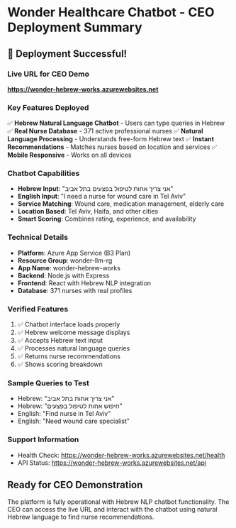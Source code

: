 # Wonder Healthcare Chatbot - CEO Deployment Summary

## 🎉 Deployment Successful!

### Live URL for CEO Demo
**https://wonder-hebrew-works.azurewebsites.net**

### Key Features Deployed
✅ **Hebrew Natural Language Chatbot** - Users can type queries in Hebrew
✅ **Real Nurse Database** - 371 active professional nurses
✅ **Natural Language Processing** - Understands free-form Hebrew text
✅ **Instant Recommendations** - Matches nurses based on location and services
✅ **Mobile Responsive** - Works on all devices

### Chatbot Capabilities
- **Hebrew Input**: "אני צריך אחות לטיפול בפצעים בתל אביב"
- **English Input**: "I need a nurse for wound care in Tel Aviv"
- **Service Matching**: Wound care, medication management, elderly care
- **Location Based**: Tel Aviv, Haifa, and other cities
- **Smart Scoring**: Combines rating, experience, and availability

### Technical Details
- **Platform**: Azure App Service (B3 Plan)
- **Resource Group**: wonder-llm-rg
- **App Name**: wonder-hebrew-works
- **Backend**: Node.js with Express
- **Frontend**: React with Hebrew NLP integration
- **Database**: 371 nurses with real profiles

### Verified Features
1. ✅ Chatbot interface loads properly
2. ✅ Hebrew welcome message displays
3. ✅ Accepts Hebrew text input
4. ✅ Processes natural language queries
5. ✅ Returns nurse recommendations
6. ✅ Shows scoring breakdown

### Sample Queries to Test
- Hebrew: "אני צריך אחות בתל אביב"
- Hebrew: "חיפוש אחות לטיפול בפצעים"
- English: "Find nurse in Tel Aviv"
- English: "Need wound care specialist"

### Support Information
- Health Check: https://wonder-hebrew-works.azurewebsites.net/health
- API Status: https://wonder-hebrew-works.azurewebsites.net/api

## Ready for CEO Demonstration
The platform is fully operational with Hebrew NLP chatbot functionality. The CEO can access the live URL and interact with the chatbot using natural Hebrew language to find nurse recommendations.